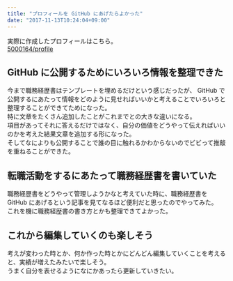 ```yaml
---
title: "プロフィールを GitHub にあげたらよかった"
date: "2017-11-13T10:24:04+09:00"
---
```


実際に作成したプロフィールはこちら。  
[5000164/profile](https://github.com/5000164/profile)

## GitHub に公開するためにいろいろ情報を整理できた

今まで職務経歴書はテンプレートを埋めるだけという感じだったが、 GitHub で公開するにあたって情報をどのように見せればいいかと考えることでいろいろと整理することができてためになった。  
特に文章をたくさん追加したことがこれまでとの大きな違いになる。  
項目があってそれに答えるだけではなく、自分の価値をどうやって伝えればいいのかを考えた結果文章を追加する形になった。  
そしてなによりも公開することで誰の目に触れるかわからないのでビビって推敲を重ねることができた。

## 転職活動をするにあたって職務経歴書を書いていた

職務経歴書をどうやって管理しようかなと考えていた時に、職務経歴書を GitHub にあげるという記事を見てなるほど便利だと思ったのでやってみた。  
これを機に職務経歴書の書き方とかも整理できてよかった。

## これから編集していくのも楽しそう

考えが変わった時とか、何か作った時とかにどんどん編集していくことを考えると、実績が増えたみたいで楽しそう。  
うまく自分を表せるようになにかあったら更新していきたい。

